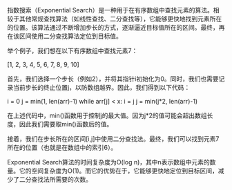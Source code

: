 

指数搜索（Exponential Search）是一种用于在有序数组中查找元素的算法。相较于其他常规查找算法（如线性查找、二分查找等），它能够更快地找到元素所在的位置。该算法通过不断增加步长的方式，逐渐逼近目标值所在的区间。最终，再在该区间使用二分查找算法定位到目标值。

举个例子，我们想在以下有序数组中查找元素7：

[1, 2, 3, 4, 5, 6, 7, 8, 9, 10]

首先，我们选择一个步长（例如2），并将其指针i初始化为0。同时，我们也需要记录当前步长的终止位置j，以防数组越界。因此，我们得到以下代码：

i = 0
j = min(1, len(arr)-1)
while arr[j] < x:
    i = j
    j = min(j*2, len(arr)-1)

在上述代码中，min()函数用于控制j的最大值。因为j*2的值可能会超出数组长度，因此我们需要取min()函数后的值。

接着，我们在步长所在的区间[i,j]中使用二分查找法。最终，我们可以找到元素7所在的位置（也就是在数组中的索引6）。

Exponential Search算法的时间复杂度为O(log n)，其中n表示数组中元素的数量。它的空间复杂度为O(1)。而它的优势在于，它能够更快地定位到目标区间，减少了二分查找法所需要的次数。